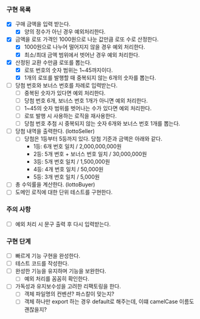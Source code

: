 ### 구현 목록  
- [x] 구매 금액을 입력 받는다. 
  - [x] 양의 정수가 아닌 경우 예외처리한다.
- [x] 금액을 로또 가격인 1000원으로 나눈 값만큼 로또 수로 산정한다. 
  - [x] 1000원으로 나누어 떨어지지 않을 경우 예외 처리한다.  
  - [x] 최소/최대 금액 범위에서 벗어난 경우 예외 처리한다.  
- [x] 산정된 교환 수만큼 로또를 뽑는다. 
  - [x] 로또 번호의 숫자 범위는 1~45까지이다. 
  - [x] 1개의 로또를 발행할 때 중복되지 않는 6개의 숫자를 뽑는다.  
- [ ] 당첨 번호와 보너스 번호를 차례로 입력받는다.  
  - [ ] 중복된 숫자가 있다면 예외 처리한다.  
  - [ ] 당첨 번호 6개, 보너스 번호 1개가 아니면 예외 처리한다.  
  - [ ] 1~45의 숫자 범위를 벗어나는 수가 있다면 예외 처리한다.  
  - [ ] 로또 발행 시 사용하는 로직을 재사용한다.  
  - [ ] 당첨 번호 추첨 시 중복되지 않는 숫자 6개와 보너스 번호 1개를 뽑는다. 
- [ ] 당첨 내역을 출력한다. (lottoSeller)  
  - [ ] 당첨은 1등부터 5등까지 있다. 당첨 기준과 금액은 아래와 같다.  
      - 1등: 6개 번호 일치 / 2,000,000,000원  
      - 2등: 5개 번호 + 보너스 번호 일치 / 30,000,000원  
      - 3등: 5개 번호 일치 / 1,500,000원  
      - 4등: 4개 번호 일치 / 50,000원  
      - 5등: 3개 번호 일치 / 5,000원  
- [ ] 총 수익률을 계산한다. (lottoBuyer)  
- [ ] 도메인 로직에 대한 단위 테스트를 구현한다.  
  
### 주의 사항  
- [ ] 예외 처리 시 문구 출력 후 다시 입력받는다.  


### 구현 단계
- [ ] 빠르게 기능 구현을 완성한다.  
- [ ] 테스트 코드를 작성한다.  
- [ ] 완성한 기능을 유지하며 기능을 보완한다.
  - [ ] 예외 처리를 꼼꼼히 확인한다.  
- [ ] 가독성과 유지보수성을 고려한 리팩토링을 한다.  
  - [ ] 객체 파일명의 컨벤션? 파스칼이 맞는지?  
  - [ ] 객체 하나만 export 하는 경우 default로 해주는데, 이떄 camelCase 이름도 괜찮을지?  